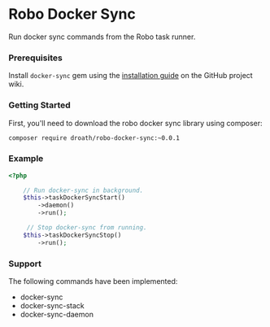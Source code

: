 # Robo Docker Sync

Run docker sync commands from the Robo task runner.


### Prerequisites

Install `docker-sync` gem using the [installation guide](https://github.com/EugenMayer/docker-sync/wiki/1.-Installation) on the GitHub project wiki.

### Getting Started

First, you'll need to download the robo docker sync library using composer:

```bash
composer require droath/robo-docker-sync:~0.0.1
```

### Example

```php
<?php

    // Run docker-sync in background.
    $this->taskDockerSyncStart()
        ->daemon()
        ->run();

     // Stop docker-sync from running.
    $this->taskDockerSyncStop()
        ->run();
```

### Support

The following commands have been implemented:

- docker-sync
- docker-sync-stack
- docker-sync-daemon
